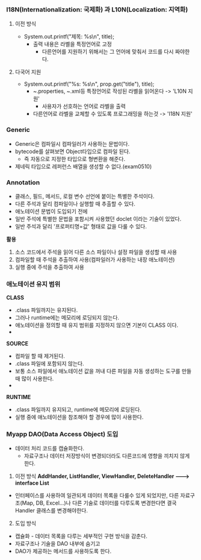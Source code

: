 ### I18N(Internationalization: 국제화) 과 L10N(Localization: 지역화)

1. 이전 방식
   - System.out.printf("제목: %s\n", title);
     - 출력 내용은 라벨을 특정언어로 고정 
       - 다른언어를 지원하기 위해서는 그 언어에 맞춰서 코드를 다시 짜야한다.

2. 다국어 지원
   - System.out.printf("%s: %s\n", prop.get("title"), title);
     - ~.properties, ~.xml등 특정언어로 작성된 라벨을 읽어온다 -> 'L10N 지원'
       - 사용자가 선호하는 언어로 라벨을 출력
     - 다른언어로 라벨을 교체할 수 있도록 프로그래밍을 하는것 -> 'I18N 지원'

### Generic
- Generic은 컴파일시 컴파일러가 사용하는 문법이다.
- bytecode를 살펴보면 Object타입으로 컴파일 된다.
  - 즉 자동으로 지정한 타입으로 형변환을 해준다.
- 제네릭 타입으로 레퍼런스 배열을 생성할 수 없다.(exam0510)


### Annotation
- 클래스, 필드, 메서드, 로컬 변수 선언에 붙이는 특별한 주석이다.
- 다른 주석과 달리 컴파일이나 실행할 때 추출할 수 있다.
- 애노테이션 문법이 도입되기 전에
- 일반 주석에 특별한 문법을 포함시켜 사용했던 doclet 이라는 기술이 있었다.
- 일반 주석과 달리 '프로퍼티명=값' 형태로 값을 다룰 수 있다.

**활용**
1. 소스 코드에서 주석을 읽어 다른 소스 파일이나 설정 파일을 생성할 때 사용
2. 컴파일할 때 주석을 추출하여 사용(컴파일러가 사용하는 내장 애노테이션)
3. 실행 중에 주석을 추출하여 사용 

### 애노테이션 유지 범위

**CLASS**
- .class 파일까지는 유지된다.
- 그러나 runtime에는 메모리에 로딩되지 않는다.
- 애노테이션을 정의할 때 유지 범위를 지정하지 않으면 기본이 CLASS 이다.
- 
**SOURCE**
- 컴파일 할 때 제거된다.
- .class 파일에 포함되지 않는다.
- 보통 소스 파일에서 애노테이션 값을 꺼내 다른 파일을 자동 생성하는 도구를 만들 때 많이 사용한다.
- 
**RUNTIME**
- .class 파일까지 유지되고, runtime에 메모리에 로딩된다.
- 실행 중에 애노테이션을 참조해야 할 경우에 많이 사용한다.


### Myapp DAO(Data Access Object) 도입
- 데이터 처리 코드를 캡슐화한다.
  - 자료구조나 데이터 저장방식이 변경되더라도 다른코드에 영향을 끼치지 않게 한다.

1. 이전 방식
**AddHander, ListHandler, ViewHandler, DeleteHandler ---> interface List**
- 인터페이스를 사용하여 일관되게 데이터 목록을 다룰수 있게 되었지만,
  다른 자료구조(Map, DB, Excel...)나 다른 기술로 데이터를 다루도록 변경한다면
  결국 Handler 클래스를 변경해야한다.

2. 도입 방식
- 캡슐화 - 데이터 목록을 다루는 세부적인 구현 방식을 감춘다.
- 자료구조나 기술을 DAO 내부에 숨기고
- DAO가 제공하는 메서드를 사용하도록 한다.
